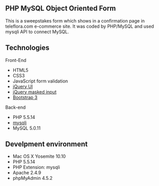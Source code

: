 ## PHP MySQL Object Oriented Form

This is a sweepstakes form which shows in a confirmation page in teleflora.com e-commerce site. It was coded by PHP/MySQL and used mysqli API to connect MySQL. 

## Technologies
Front-End
- HTML5
- CSS3
- JavaScript form validation
- [jQuery UI](https://jqueryui.com/dialog/)
- [jQuery masked input](http://digitalbush.com/projects/masked-input-plugin/)
- [Bootstrap 3](http://getbootstrap.com/)

Back-end
- PHP 5.5.14
- [mysqli](http://php.net/manual/en/mysqlinfo.api.choosing.php)
- MySQL 5.0.11

## Develpment environment
- Mac OS X Yosemite 10.10
- PHP 5.5.14
- PHP Extension: mysqli
- Apache 2.4.9 
- phpMyAdmin 4.5.2




